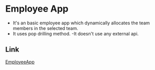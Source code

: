 # Employee App

- It's an basic employee app which dynamically allocates the team members in the selected team.
- It uses pop drilling method.
-It doesn't use any external api.

## Link
[EmployeeApp](https://ghost-man01.github.io/employeeapp)

